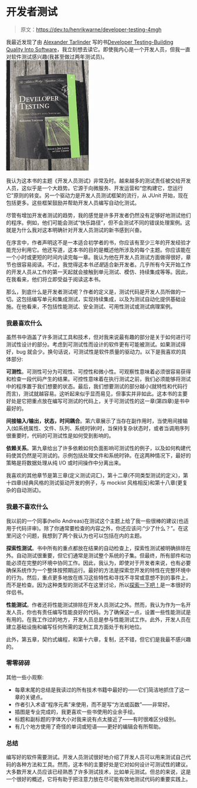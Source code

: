# 开发者测试

> 原文：<https://dev.to/henrikwarne/developer-testing-4mgh>

我最近发现了由 [Alexander Tarlinder](https://twitter.com/alexander_tar) 写的书[Developer Testing-Building Quality Into Software](https://www.amazon.com/Developer-Testing-Building-Addison-Wesley-Signature/dp/0134291069/)，我立刻想去读它。即使我内心是一个开发人员，但我一直对软件测试感兴趣(我甚至做过两年测试员)。 [![](img/ed9556d15c92865a98eb2e9f3a4fd2a2.png)](https://henrikwarne1.files.wordpress.com/2017/08/dsc_0562.jpg)

我认为这本书的主题《开发人员测试》非常及时。越来越多的测试责任被交给开发人员，这似乎是一个大趋势。它源于向微服务、开发运营和“您构建它，您运行它”原则的转变。另一个驱动力是开发人员测试框架的流行，从 JUnit 开始，现在包括更多。这些框架鼓励并帮助开发人员编写自动化测试。

尽管有增加开发者测试的趋势，我的感觉是许多开发者仍然没有足够好地测试他们的程序。例如，他们可能会测试“快乐路径”，但不会测试不同的错误处理案例。这就是为什么我对这本明确针对开发人员测试的新书感到兴奋。

在序言中，作者声明这不是一本适合初学者的书，你应该有至少三年的开发经验才能充分利用它。他还写道，这本书的目的是概述他所涉及的每个主题。你应该能在一个小时或更短的时间内读完每一章。我认为他在开发人员测试方面做得很好，章节也很容易阅读。不过，我觉得这本书*还是*适合新开发者。几乎所有今天开始工作的开发人员从工作的第一天起就会接触到单元测试、模仿、持续集成等等。因此，在我看来，他们将立即受益于阅读这本书。

那么，到底什么是开发者测试呢？作者的定义是，测试代码是开发人员所做的一切。这包括编写单元和集成测试，实现持续集成，以及为测试自动化提供基础设施。在他看来，不包括性能测试、安全测试、可用性测试或测试病理案例。

### 我最喜欢什么

虽然书中涵盖了许多测试工具和技术，但对我来说最有趣的部分是关于如何进行可测试性设计的部分。考虑到可测试性而设计的软件更有可能被测试。如果测试得好，bug 就会少。换句话说，可测试性是软件质量的驱动力。以下是我喜欢的具体部分:

**可测性**。可测性可分为可观性、可控性和微小性。可观察性意味着必须很容易获得和检查一段代码产生的结果。可控性意味着在执行测试之前，我们必须能够将测试中的程序置于我们想要的状态。最后，我们想要测试的部分越小(就特性和代码行而言)，测试就越容易。这听起来似乎显而易见，但事实并非如此。这本书的主要好处是它把重点放在编写可测试的代码上，关于可测试性的这一章(第四章)是书中最好的。

**间接输入/输出，状态，时间耦合**。第六章展示了当存在副作用时，当使用间接输入(如系统属性、文件、队列、系统时钟)时，当保持复杂状态时，或者当调用序列很重要时，代码的可测试性是如何受到影响的。

**依赖关系**。第九章给出了许多依赖如何负面影响可测试性的例子，以及如何构建代码使其仍然是可测试的。示例包括处理文件和系统时钟。在这两种情况下，最好的策略是将数据处理从纯 I/O 或时间操作中分离出来。

我喜欢的其他章节是第三章(定义测试词汇)，第十二章(不同类型测试的定义)，第十四章(经典风格的测试驱动开发的例子，与 mockist 风格相反)和第十八章(更复杂的自动测试)。

### 我最不喜欢什么

我以前的一个同事(hello Andreas)在测试这个主题上给了我一些很棒的建议(也适用于代码评审)。除了你通常要检查的内容之外，你还应该问:“少了什么？”。在这里问这个问题，我想到了两个我认为也可以包括在内的主题。

**探索性测试**。书中所有的重点都放在结果的自动检查上，探索性测试被明确排除在外。自动测试很重要，但它们通常是测试整个系统的子集。但最终，所有部件和功能必须在完整的环境中协同工作。因此，我认为，即使对于开发者来说，也有必要确保系统作为一个整体按预期运行。最好的方法是探索您开发的特性在完整环境中的行为。然后，重点更多地放在练习这些特性和寻找不寻常或意想不到的事件上，而不是检查。因为这种类型的测试不在这里讨论，所以[探索一下吧！](https://www.amazon.com/Explore-Increase-Confidence-Exploratory-Testing/dp/1937785025/)是一本很好的伴侣书。

**性能测试**。作者还将性能测试排除在开发人员测试之外。然而，我认为作为一名开发人员，你也有责任编写性能良好的代码。为了确保这一点，设置一些性能测试是有用的。在我工作过的地方，开发人员总是参与性能测试工作。此外，开发人员在建立基础设施和编写任何所需的定制工具方面处于有利地位。

此外，第五章，契约式编程，和第十六章，复制，还不错，但它们是我最不感兴趣的。

### 零零碎碎

其他一些小观察:

*   每章末尾的总结是我读过的所有技术书籍中最好的——它们简洁地抓住了这一章的关键点。
*   作者引入术语“程序元素”来使用，而不是写“方法或函数”——非常好。
*   插图是专业完成的，我更喜欢一些书使用的业余手绘。
*   标题和副标题的字体大小对我来说有点太接近了——有时很难区分级别。
*   有几个地方使用了奇怪的单词或短语——更好的编辑会有所帮助。

### 总结

编写好的软件需要测试。开发人员测试很好地介绍了开发人员可以用来测试自己代码的各种方法和工具。然而，这本书的主要好处是它对如何设计可测试性的建议。大多数开发人员应该已经熟悉了许多测试技术，比如单元测试。但总的来说，这是一个很好的概述，它将有助于把注意力放在尽可能有效地测试代码的重要实践上。